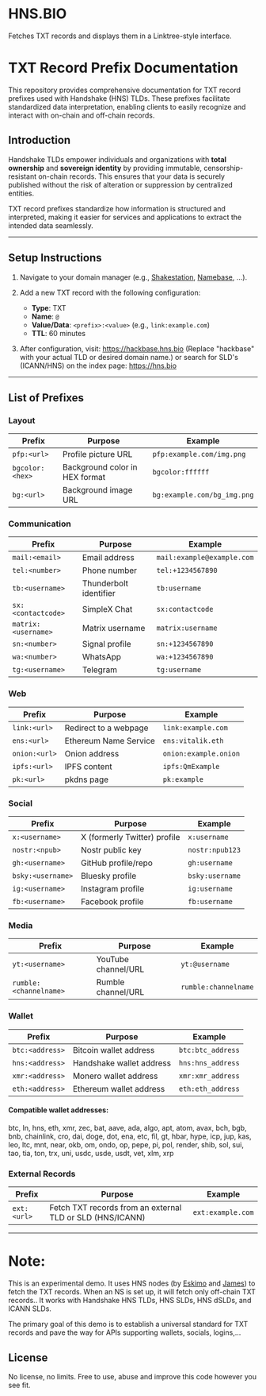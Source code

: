 # HNS.BIO
Fetches TXT records and displays them in a Linktree-style interface.

# TXT Record Prefix Documentation

This repository provides comprehensive documentation for TXT record prefixes used with Handshake (HNS) TLDs. These prefixes facilitate standardized data interpretation, enabling clients to easily recognize and interact with on-chain and off-chain records.

## Introduction

Handshake TLDs empower individuals and organizations with **total ownership** and **sovereign identity** by providing immutable, censorship-resistant on-chain records. This ensures that your data is securely published without the risk of alteration or suppression by centralized entities.

TXT record prefixes standardize how information is structured and interpreted, making it easier for services and applications to extract the intended data seamlessly.

---

## Setup Instructions

1. Navigate to your domain manager (e.g., [Shakestation](https://shakestation.io), [Namebase](https://namebase.io), ...).
2. Add a new TXT record with the following configuration:
   - **Type**: TXT  
   - **Name**: `@`  
   - **Value/Data**: `<prefix>:<value>` (e.g., `link:example.com`)  
   - **TTL**: 60 minutes  

3. After configuration, visit:  https://hackbase.hns.bio (Replace "hackbase" with your actual TLD or desired domain name.) or search for SLD's (ICANN/HNS) on the index page: https://hns.bio


---

## List of Prefixes

### Layout
| **Prefix**                   | **Purpose**                      | **Example**                |
|------------------------------|----------------------------------|----------------------------|
| `pfp:<url>`                  | Profile picture URL              | `pfp:example.com/img.png`  |
| `bgcolor:<hex>`              | Background color in HEX format   | `bgcolor:ffffff`           |
| `bg:<url>`                   | Background image URL             | `bg:example.com/bg_img.png`|

### Communication
| **Prefix**                   | **Purpose**                      | **Example**                |
|------------------------------|----------------------------------|----------------------------|
| `mail:<email>`               | Email address                    | `mail:example@example.com` |
| `tel:<number>`               | Phone number                     | `tel:+1234567890`          |
| `tb:<username>`              | Thunderbolt identifier           | `tb:username`              |
| `sx:<contactcode>`           | SimpleX Chat	                  | `sx:contactcode`           |
| `matrix:<username>`          | Matrix username                  | `matrix:username`          |
| `sn:<number>`                | Signal profile                   | `sn:+1234567890`           |
| `wa:<number>`                | WhatsApp                         | `wa:+1234567890`           |
| `tg:<username>`              | Telegram                         | `tg:username`              |

### Web
| **Prefix**                   | **Purpose**                      | **Example**                |
|------------------------------|----------------------------------|----------------------------|
| `link:<url>`                 | Redirect to a webpage            | `link:example.com`         |
| `ens:<url>`                  | Ethereum Name Service            | `ens:vitalik.eth`          |
| `onion:<url>`                | Onion address                    | `onion:example.onion`      |
| `ipfs:<url>`                 | IPFS content                     | `ipfs:QmExample`           |
| `pk:<url>`                   | pkdns page                       | `pk:example`               |

### Social
| **Prefix**                   | **Purpose**                      | **Example**                |
|------------------------------|----------------------------------|----------------------------|
| `x:<username>`               | X (formerly Twitter) profile     | `x:username`               |
| `nostr:<npub>`               | Nostr public key                 | `nostr:npub123`            |
| `gh:<username>`              | GitHub profile/repo              | `gh:username`              |
| `bsky:<username>`            | Bluesky profile                  | `bsky:username`            |
| `ig:<username>`              | Instagram profile                | `ig:username`              |
| `fb:<username>`              | Facebook profile                 | `fb:username`              |

### Media
| **Prefix**                   | **Purpose**                      | **Example**                |
|------------------------------|----------------------------------|----------------------------|
| `yt:<username>`              | YouTube channel/URL              | `yt:@username`             |
| `rumble:<channelname>`       | Rumble channel/URL	            | `rumble:channelname`       |

### Wallet
| **Prefix**                   | **Purpose**                      | **Example**                |
|------------------------------|----------------------------------|----------------------------|
| `btc:<address>`              | Bitcoin wallet address           | `btc:btc_address`          |
| `hns:<address>`              | Handshake wallet address         | `hns:hns_address`          |
| `xmr:<address>`              | Monero wallet address            | `xmr:xmr_address`          |
| `eth:<address>`              | Ethereum wallet address          | `eth:eth_address`          |

#### Compatible wallet addresses:
btc, ln, hns, eth, xmr, zec, bat, aave, ada, algo, apt, atom, avax, bch, bgb, bnb, chainlink, cro, dai, doge, dot, ena, etc, fil, gt, hbar, hype, icp, jup, kas, leo, ltc, mnt, near, okb, om, ondo, op, pepe, pi, pol, render, shib, sol, sui, tao, tia, ton, trx, uni, usdc, usde, usdt, vet, xlm, xrp

### External Records
| **Prefix**                   | **Purpose**                      | **Example**                |
|------------------------------|----------------------------------|----------------------------|
| `ext:<url>`              | Fetch TXT records from an external TLD or SLD (HNS/ICANN)           | `ext:example.com`          |
---

# Note:
This is an experimental demo. It uses HNS nodes (by [Eskimo](https://github.com/eskimo) and [James](https://github.com/james-stevens)) to fetch the TXT records. When an NS is set up, it will fetch only off-chain TXT records.. It works with Handshake HNS TLDs, HNS SLDs, HNS dSLDs, and ICANN SLDs.

The primary goal of this demo is to establish a universal standard for TXT records and pave the way for APIs supporting wallets, socials, logins,...

## License

No license, no limits. Free to use, abuse and improve this code however you see fit.



